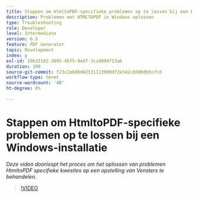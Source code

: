 ```yaml
---
title: Stappen om HtmltoPDF-specifieke problemen op te lossen bij een Windows-installatie
description: Problemen met HTMLTOPDF in Windows oplossen
type: Troubleshooting
role: Developer
level: Intermediate
version: 6.5
feature: PDF Generator
topic: Development
index: y
exl-id: 10b32182-3095-45f5-9edf-3cc4804713ab
duration: 109
source-git-commit: f23c2ab86d42531113690df2e342c65060b5c7cd
workflow-type: tm+mt
source-wordcount: '40'
ht-degree: 0%

---
```


# Stappen om HtmltoPDF-specifieke problemen op te lossen bij een Windows-installatie

*Deze video doorloopt het proces om het oplossen van problemen HtmltoPDF specifieke kwesties op een opstelling van Vensters te behandelen.*

>[!VIDEO](https://video.tv.adobe.com/v/335545?quality=12&learn=on)
